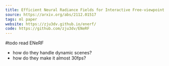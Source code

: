 ```yaml
---
title: Efficient Neural Radiance Fields for Interactive Free-viewpoint Video
source: https://arxiv.org/abs/2112.01517
tags: ml paper
website: https://zju3dv.github.io/enerf/
code: https://github.com/zju3dv/ENeRF
---
```


#todo read ENeRF
- how do they handle dynamic scenes?
- how do they make it almost 30fps?
